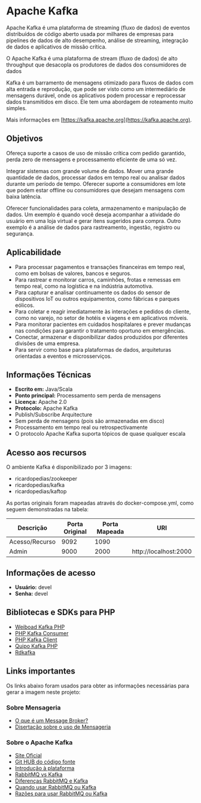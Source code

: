 # Apache Kafka

Apache Kafka é uma plataforma de streaming (fluxo de dados) de eventos distribuídos de código aberto 
usada por milhares de empresas para pipelines de dados de alto desempenho, análise de streaming, 
integração de dados e aplicativos de missão crítica. 

O Apache Kafka é uma plataforma de stream (fluxo de dados) de alto throughput que desacopla os produtores de dados dos consumidores de dados

Kafka é um barramento de mensagens otimizado para fluxos de dados com alta entrada e reprodução, que 
pode ser visto como um intermediário de mensagens durável, onde os aplicativos podem processar 
e reprocessar dados transmitidos em disco. Ele tem uma abordagem de roteamento muito simples. 

Mais informações em [https://kafka.apache.org](https://kafka.apache.org).

## Objetivos

Ofereça suporte a casos de uso de missão crítica com pedido garantido, perda zero de mensagens e 
processamento eficiente de uma só vez.

Integrar sistemas com grande volume de dados. Mover uma grande quantidade de dados, processar dados 
em tempo real ou analisar dados durante um período de tempo. Oferecer suporte a consumidores em lote 
que podem estar offline ou consumidores que desejam mensagens com baixa latência.

Oferecer funcionalidades para coleta, armazenamento e manipulação de dados. Um exemplo é quando você 
deseja acompanhar a atividade do usuário em uma loja virtual e gerar itens sugeridos para compra. 
Outro exemplo é a análise de dados para rastreamento, ingestão, registro ou segurança.

## Aplicabilidade

- Para processar pagamentos e transações financeiras em tempo real, como em bolsas de valores, bancos
  e seguros.
- Para rastrear e monitorar carros, caminhões, frotas e remessas em tempo real, como na logística e 
  na indústria automotiva.
- Para capturar e analisar continuamente os dados do sensor de dispositivos IoT ou outros equipamentos, 
  como fábricas e parques eólicos.
- Para coletar e reagir imediatamente às interações e pedidos do cliente, como no varejo, no setor de 
  hotéis e viagens e em aplicativos móveis.
- Para monitorar pacientes em cuidados hospitalares e prever mudanças nas condições para garantir o 
  tratamento oportuno em emergências.
- Conectar, armazenar e disponibilizar dados produzidos por diferentes divisões de uma empresa.
- Para servir como base para plataformas de dados, arquiteturas orientadas a eventos e microsserviços.

## Informações Técnicas

- **Escrito em:** Java/Scala
- **Ponto principal:** Processamento sem perda de mensagens
- **Licença:** Apache 2.0
- **Protocolo:** Apache Kafka
- Publish/Subscribe Arquitecture
- Sem perda de mensagens (pois são armazenadas em disco)
- Processamento em tempo real ou retrospectivamente
- O protocolo Apache Kafka suporta tópicos de quase qualquer escala

## Acesso aos recursos

O ambiente Kafka é disponibilizado por 3 imagens:

- ricardopedias/zookeeper
- ricardopedias/kafka
- ricardopedias/kaftop

As portas originais foram mapeadas através do docker-compose.yml, como seguem demonstradas na tabela:

| Descrição       | Porta Original | Porta Mapeada | URI                         |
| --------------- | -------------- | ------------- | --------------------------- |
|  Acesso/Recurso | 9092           | 1090          |                             |
|  Admin          | 9000           | 2000          | http://localhost:2000       |

## Informações de acesso

- **Usuário:** devel
- **Senha:** devel

## Bibliotecas e SDKs para PHP

- [Weiboad Kafka PHP](https://github.com/weiboad/kafka-php)
- [PHP Kafka Consumer](https://github.com/arquivei/php-kafka-consumer)
- [PHP Kafka Client](https://github.com/arnaud-lb/php-rdkafka)
- [Quipo Kafka PHP](https://github.com/quipo/kafka-php)
- [Rdkafka](https://github.com/php-enqueue/rdkafka)


## Links importantes

Os links abaixo foram usados para obter as informações necessárias para gerar a imagem neste projeto:

### Sobre Mensageria

- [O que é um Message Broker?](https://medium.com/@bookgrahms/o-que-%C3%A9-um-corretor-de-mensagens-message-broker-c9fbe219443b)
- [Disertação sobre o uso de Mensageria](https://www.ime.usp.br/~reverbel/students/master_theses/thadeu_de_russo_e_carmo.pdf)

### Sobre o Apache Kafka

- [Site Oficial](https://kafka.apache.org/)
- [Git HUB do código fonte](https://github.com/apache/kafka)
- [Introdução à plataforma](https://www.bi4all.pt/noticias/blog/apache-kafka-introducao-a-uma-plataforma-de-transmissao-de-dados/)
- [RabbitMQ vs Kafka](https://betterprogramming.pub/rabbitmq-vs-kafka-1ef22a041793)
- [Diferenças RabbitMQ e Kafka](https://betterprogramming.pub/rabbitmq-vs-kafka-1779b5b70c41)
- [Quando usar RabbitMQ ou Kafka](https://www.cloudamqp.com/blog/2019-12-12-when-to-use-rabbitmq-or-apache-kafka.html)
- [Razões para usar RabbitMQ ou Kafka](https://qastack.com.br/programming/42151544/is-there-any-reason-to-use-rabbitmq-over-kafka)
